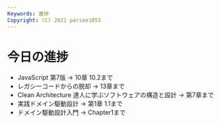 ```yaml
---
Keywords: 進捗
Copyright: (C) 2021 parsee1053
---
```


# 今日の進捗
* JavaScript 第7版 → 10章 10.2まで
* レガシーコードからの脱却 → 13章まで
* Clean Architecture 達人に学ぶソフトウェアの構造と設計 → 第7章まで
* 実践ドメイン駆動設計 → 第1章 1.1まで
* ドメイン駆動設計入門 → Chapter1まで
